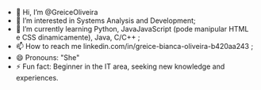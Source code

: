 - 👋 Hi, I’m @GreiceOliveira
- 👀 I’m interested in Systems Analysis and Development;
- 🌱 I’m currently learning Python, JavaJavaScript (pode manipular HTML e CSS dinamicamente), Java,
C/C++ ;
- 📫 How to reach me linkedin.com/in/greice-bianca-oliveira-b420aa243 ;
- 😄 Pronouns: "She"
- ⚡ Fun fact: Beginner in the IT area, seeking new knowledge and experiences.

<!---
GreiceOliveira/GreiceOliveira is a ✨ special ✨ repository because its `README.md` (this file) appears on your GitHub profile.
You can click the Preview link to take a look at your changes.
--->

